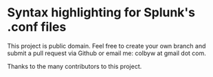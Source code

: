 Syntax highlighting for Splunk's .conf files
=============

This project is public domain. Feel free to create your own branch and submit a pull request via Github or email me: colbyw at gmail dot com.

Thanks to the many contributors to this project.
